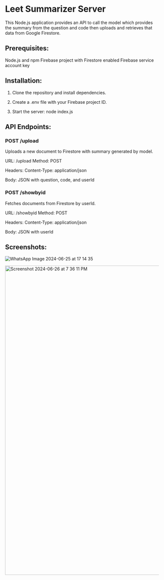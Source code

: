 # Leet Summarizer Server

This Node.js application provides an API to call the model which provides the summary from the question and code then uploads and retrieves that data from Google Firestore.


## Prerequisites:

Node.js and npm
Firebase project with Firestore enabled
Firebase service account key

## Installation:

1. Clone the repository and install dependencies.

2. Create a .env file with your Firebase project ID.

3. Start the server:
  node index.js


## API Endpoints:

### POST /upload
Uploads a new document to Firestore with summary generated by model.

URL: /upload
Method: POST

Headers: Content-Type: application/json

Body: JSON with question, code, and userId

### POST /showbyid
Fetches documents from Firestore by userId.

URL: /showbyid
Method: POST

Headers: Content-Type: application/json

Body: JSON with userId

## Screenshots:

![WhatsApp Image 2024-06-25 at 17 14 35](https://github.com/brijeshsavaj1012/LeetSummarizerServer/assets/88192325/0cc03197-cc6d-4f10-a6ca-b5c4e95efb26)

<img width="1011" alt="Screenshot 2024-06-26 at 7 36 11 PM" src="https://github.com/brijeshsavaj1012/LeetSummarizerServer/assets/88192325/24699cf9-6627-4b8d-8a84-5554ff8dff83">




